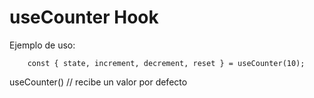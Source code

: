 # useCounter Hook

Ejemplo de uso:
```
    const { state, increment, decrement, reset } = useCounter(10);
```

useCounter() // recibe un valor por defecto
